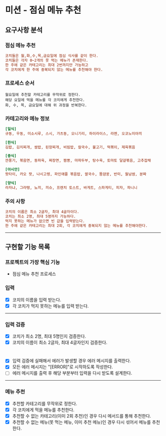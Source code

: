 # 미션 - 점심 메뉴 추천

## 요구사항 분석

### 점심 메뉴 추천
```ini
코치들은 월,화,수,목,금요일에 점심 식사를 같이 한다.
코치들은 각자 0~2개의 못 먹는 메뉴가 존재한다.
한 주에 같은 카테고리는 최대 2번까지만 가능하고
각 코치에게 한 주에 중복되지 않는 메뉴를 추천해야 한다.
```

### 프로세스 순서
```
월요일에 추천할 카테고리를 무작위로 정한다.
해당 요일에 먹을 메뉴를 각 코치에게 추천한다.
화, 수, 목, 금요일에 대해 위 과정을 반복한다.
```

### 카테고리와 메뉴 정보
```ini
[일식]
규동, 우동, 미소시루, 스시, 가츠동, 오니기리, 하이라이스, 라멘, 오코노미야끼

[한식]
김밥, 김치찌개, 쌈밥, 된장찌개, 비빔밥, 칼국수, 불고기, 떡볶이, 제육볶음

[중식]
깐풍기, 볶음면, 동파육, 짜장면, 짬뽕, 마파두부, 탕수육, 토마토 달걀볶음, 고추잡채

[아시안]
팟타이, 카오 팟, 나시고렝, 파인애플 볶음밥, 쌀국수, 똠얌꿍, 반미, 월남쌈, 분짜

[양식]
라자냐, 그라탱, 뇨끼, 끼슈, 프렌치 토스트, 바게트, 스파게티, 피자, 파니니
```

### 주의 사항

```ini
코치의 이름은 최소 2글자, 최대 4글자이다.
코치는 최소 2명, 최대 5명까지 가능하다.
먹지 못하는 메뉴가 없으면 빈 값을 입력받는다.
한 주에 같은 카테고리는 최대 2회, 각 코치에게 중복되지 않는 메뉴를 추천해야한다.
```

---

## 구현할 기능 목록

### 프로젝트의 가장 핵심 기능

- 점심 메뉴 추천 프로세스

### 입력

- [X] 코치의 이름을 입력 받는다.
- [X] 각 코치가 먹지 못하는 메뉴를 입력 받는다.

---

### 입력 검증

- [X] 코치가 최소 2명, 최대 5명인지 검증한다.
- [X] 코치의 이름이 최소 2글자, 최대 4글자인지 검증한다.

#

- [X] 입력 검증에 실패해서 에러가 발생할 경우 에러 메시지를 출력한다.
- [X] 모든 에러 메시지는 "[ERROR]"로 시작하도록 작성한다.
- [ ] 에러 메시지를 출력 후 해당 부분부터 입력을 다시 받도록 설계한다.

---

### 메뉴 추천

- [X] 추천할 카테고리를 무작위로 정한다.
- [X] 각 코치에게 먹을 메뉴를 추천한다.
- [X] 추천할 수 없는 카테고리(이미 2회 추천)인 경우 다시 메서드를 통해 추천한다.
- [X] 추천할 수 없는 메뉴(못 먹는 메뉴, 이미 추천 메뉴)인 경우 다시 섞어서 메뉴를 추천한다.